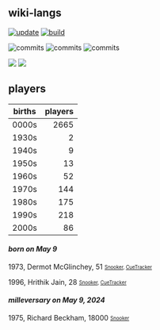 ## wiki-langs
[![update](https://github.com/dreamerminsk/wiki-langs/actions/workflows/update-tables.yml/badge.svg)](https://github.com/dreamerminsk/wiki-langs/actions/workflows/update-tables.yml)
[![build](https://github.com/dreamerminsk/wiki-langs/actions/workflows/build.yml/badge.svg)](https://github.com/dreamerminsk/wiki-langs/actions/workflows/build.yml)

![commits](https://img.shields.io/github/commit-activity/y/dreamerminsk/wiki-langs)
![commits](https://img.shields.io/github/commit-activity/m/dreamerminsk/wiki-langs)
![commits](https://img.shields.io/github/commit-activity/w/dreamerminsk/wiki-langs)

![](https://img.shields.io/github/languages/code-size/dreamerminsk/wiki-langs)
![](https://img.shields.io/github/repo-size/dreamerminsk/wiki-langs)

## players
| births | players |
| :----: | ------: |
| 0000s | 2665 |
| 1930s | 2 |
| 1940s | 9 |
| 1950s | 13 |
| 1960s | 52 |
| 1970s | 144 |
| 1980s | 175 |
| 1990s | 218 |
| 2000s | 86 |

#### ***born on May  9***
1973, Dermot McGlinchey, 51 <sub><sup>[Snooker](http://www.snooker.org/res/index.asp?player=162), [CueTracker](http://cuetracker.net/Players/dermot-mcglinchey/)</sup></sub>

1996, Hrithik Jain, 28 <sub><sup>[Snooker](http://www.snooker.org/res/index.asp?player=1851), [CueTracker](http://cuetracker.net/Players/hrithik-jain/)</sup></sub>


#### ***milleversary on May  9, 2024***
1975, Richard Beckham, 18000 <sub><sup>[Snooker](http://www.snooker.org/res/index.asp?player=234)</sup></sub>



